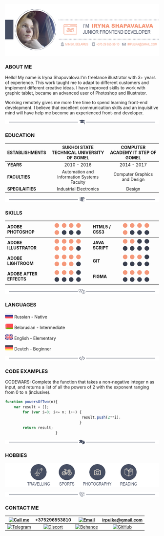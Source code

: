![Briefly resume about me](/img/resume-about.png)

### ABOUT ME

Hello! My name is Iryna Shapovalova.I'm freelance illustrator with 3+ years of experience. This work taught me to adapt to different customers and implement different creative ideas. I have improved skills to work with graphic tablet, became an advanced user of Photoshop and Illustrator.

Working remotely gives me more free time to spend learning front-end development. I believe that excellent communication skills and an inquisitive mind will have help me become an experienced front-end developer.

![Education](/img/line-education.png)

### EDUCATION

ESTABLISHMENTS|SUKHOI STATE TECHNICAL UNIVERSITY OF GOMEL|COMPUTER ACADEMY IT STEP OF GOMEL
:---|:---:|:---:
**YEARS**|2010 - 2016|2014 - 2017
**FACULTIES**| Automation and Information Systems Faculty|Computer Graphics and Design
**SPECILAITIES**| Industrial Electronics|Design

![Skills](/img/line-skills.png)

### SKILLS

ADOBE PHOTOSHOP|![Circle](/img/cicle-orange.png) ![Circle](/img/cicle-orange.png) ![Circle](/img/cicle-orange.png) ![Circle](/img/cicle-orange.png) ![Circle](/img/cicle-orange.png) ![Circle](/img/cicle-grey.png) ![Circle](/img/cicle-grey.png) ![Circle](/img/cicle-grey.png)|HTML5 / CSS3|![Circle](/img/cicle-orange.png) ![Circle](/img/cicle-orange.png) ![Circle](/img/cicle-orange.png) ![Circle](/img/cicle-orange.png) ![Circle](/img/cicle-orange.png) ![Circle](/img/cicle-grey.png) ![Circle](/img/cicle-grey.png) ![Circle](/img/cicle-grey.png)
:---|:---|:---|:---
**ADOBE ILLUSTRATOR**|![Circle](/img/cicle-orange.png) ![Circle](/img/cicle-orange.png) ![Circle](/img/cicle-orange.png) ![Circle](/img/cicle-orange.png) ![Circle](/img/cicle-orange.png) ![Circle](/img/cicle-orange.png) ![Circle](/img/cicle-orange.png) ![Circle](/img/cicle-grey.png)|**JAVA SCRIPT**|![Circle](/img/cicle-orange.png) ![Circle](/img/cicle-orange.png) ![Circle](/img/cicle-grey.png) ![Circle](/img/cicle-grey.png) ![Circle](/img/cicle-grey.png) ![Circle](/img/cicle-grey.png) ![Circle](/img/cicle-grey.png) ![Circle](/img/cicle-grey.png)
**ADOBE LIGHTROOM**|![Circle](/img/cicle-orange.png) ![Circle](/img/cicle-orange.png) ![Circle](/img/cicle-orange.png) ![Circle](/img/cicle-orange.png) ![Circle](/img/cicle-orange.png) ![Circle](/img/cicle-orange.png) ![Circle](/img/cicle-orange.png) ![Circle](/img/cicle-grey.png)|**GIT**|![Circle](/img/cicle-orange.png) ![Circle](/img/cicle-orange.png) ![Circle](/img/cicle-orange.png) ![Circle](/img/cicle-grey.png) ![Circle](/img/cicle-grey.png) ![Circle](/img/cicle-grey.png) ![Circle](/img/cicle-grey.png) ![Circle](/img/cicle-grey.png)
**ADOBE AFTER EFFECTS**|![Circle](/img/cicle-orange.png) ![Circle](/img/cicle-orange.png) ![Circle](/img/cicle-orange.png) ![Circle](/img/cicle-grey.png) ![Circle](/img/cicle-grey.png) ![Circle](/img/cicle-grey.png) ![Circle](/img/cicle-grey.png) ![Circle](/img/cicle-grey.png)|**FIGMA**|![Circle](/img/cicle-orange.png) ![Circle](/img/cicle-orange.png) ![Circle](/img/cicle-orange.png) ![Circle](/img/cicle-orange.png) ![Circle](/img/cicle-grey.png) ![Circle](/img/cicle-grey.png) ![Circle](/img/cicle-grey.png) ![Circle](/img/cicle-grey.png)

<!--![Skills](/img/skills.png)-->

![Languages](/img/line-languages.png)

### LANGUAGES

![RU](/img/ru-icon.png) Russian - Native

![BY](/img/by-icon.png) Belarusian - Intermediate

![UK](/img/uk-icon.png) English - Elementary

![DE](/img/de-icon.png) Deutch - Beginner

![Code](/img/line-code.png)

### CODE EXAMPLES

CODEWARS: Complete the function that takes a non-negative integer n as input, and returns a list of all the powers of 2 with the exponent ranging from 0 to n (inclusive).

```js
function powersOfTwo(n){
    var result = []; 
        for (var i=0; i<= n; i++) {
                                   result.push(2**i);
                                  }
        return result;
                       }
```

![Hobbies](/img/line-intrerest.png)

### HOBBIES

<!--![Travelling](/img/travelling.png)|![Sports](/img/sports.png)|![Photography](/img/photography.png)|![Reading](/img/reading.png)
:---:|:---:|:---:|:---:
**TRAVELLING**|**SPORTS**|**PHOTOGRAPHY**|**READING**-->

![Hobbies](/img/interest.png)


![Contacts](/img/line-contact.png)

### CONTACT ME

[![Call me](/rsschool-cv/img/phone.png "Call me: +375296553810")](tel:+375296553810)|+375296553810|[![Email](/rsschool-cv/img/email.png "Email")](mailto:irpulka@gmail.com)|irpulka@gmail.com
:---:|:---:|:---:|:---:
[![Telegram](/rsschool-cv/img/telegramm.png "Telegram")](https://t.me/IrLiss)|[![Discort](/rsschool-cv/img/discort.png "Discort: IriSha#7894")](https://discord.gg/uvPDKUSkxJ)|[![Behance](/rsschool-cv/img/behance.png "Behance")](https://www.behance.net/irlis)|[![GitHub](/rsschool-cv/img/github.png "GitHub")](https://github.com/IrLiss)

